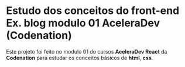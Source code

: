 # Estudo dos conceitos do front-end Ex. blog modulo 01 AceleraDev (Codenation)

Este projeto foi feito no modulo 01 do cursos **AceleraDev React** da **Codenation** para estudar os conceitos básicos de **html**, **css**.

